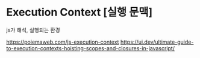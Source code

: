 # Execution Context [실행 문맥]

js가 해석, 실행되는 환경

https://poiemaweb.com/js-execution-context
https://ui.dev/ultimate-guide-to-execution-contexts-hoisting-scopes-and-closures-in-javascript/
